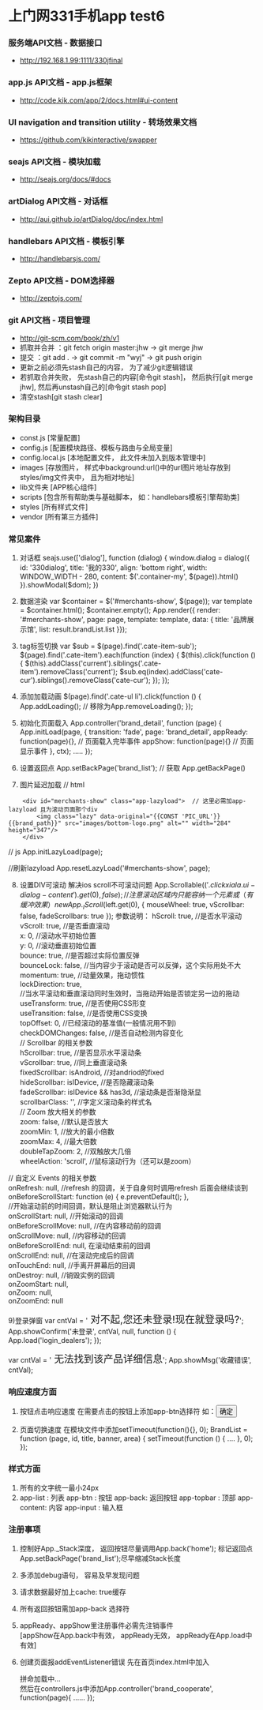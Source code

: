 上门网331手机app test6
====

### 服务端API文档 - 数据接口
- http://192.168.1.99:1111/330jfinal

### app.js API文档  - app.js框架
- http://code.kik.com/app/2/docs.html#ui-content

### UI navigation and transition utility  - 转场效果文档
- https://github.com/kikinteractive/swapper

### seajs API文档 - 模块加载
- http://seajs.org/docs/#docs

### artDialog API文档 - 对话框
- http://aui.github.io/artDialog/doc/index.html

### handlebars API文档 - 模板引擎
- http://handlebarsjs.com/

### Zepto API文档 - DOM选择器
- http://zeptojs.com/

### git API文档 - 项目管理
- http://git-scm.com/book/zh/v1
- 抓取并合并 ：git fetch origin master:jhw -> git merge jhw
- 提交 ：git add . -> git commit -m "wyj" -> git push origin
- 更新之前必须先stash自己的内容， 为了减少git逻辑错误
- 若抓取合并失败， 先stash自己的内容[命令git stash]， 然后执行[git merge jhw], 然后再unstash自己的[命令git stash pop]
- 清空stash[git stash clear]


### 架构目录
- const.js [常量配置]
- config.js [配置模块路径、模板与路由与全局变量]
- config.local.js [本地配置文件， 此文件未加入到版本管理中]
- images [存放图片， 样式中background:url()中的url图片地址存放到styles/img文件夹中， 且为相对地址]
- lib文件夹 [APP核心组件]
- scripts [包含所有帮助类与基础脚本， 如：handlebars模板引擎帮助类]
- styles [所有样式文件]
- vendor [所有第三方插件]

### 常见案件
1) 对话框
seajs.use(['dialog'], function (dialog) {
                    window.dialog = dialog({
                        id: '330dialog',
                        title: '我的330',
                        align: 'bottom right',
                        width: WINDOW_WIDTH - 280,
                        content: $('.container-my', $(page)).html()
                    }).showModal($dom);
                })
                
2) 数据渲染
var $container = $('#merchants-show', $(page));
                var template = $container.html();
                $container.empty();
                App.render({ render: '#merchants-show', page: page, template: template, data: {
                    title: '品牌展示馆',
                    list: result.brandList.list
                }});
                
3) tag标签切换
var $sub = $(page).find('.cate-item-sub');
            $(page).find('.cate-item').each(function (index) {
                $(this).click(function () {
                    $(this).addClass('current').siblings('.cate-item').removeClass('current');
                    $sub.eq(index).addClass('cate-cur').siblings().removeClass('cate-cur');
                });
            });
            
4) 添加加载动画
$(page).find('.cate-ul li').click(function () {
    App.addLoading(); // 移除为App.removeLoading();
});

5) 初始化页面载入
App.controller('brand_detail', function (page) {
    App.initLoad(page, { transition: 'fade', page: 'brand_detail', 
        appReady: function(page){}, // 页面载入完毕事件
        appShow: function(page){} // 页面显示事件
    }, ctx);
    .....
});

6) 设置返回点
App.setBackPage('brand_list'); // 获取 App.getBackPage()

7) 图片延迟加载
 // html
 <!--品牌展示-->
        <div id="merchants-show" class="app-lazyload">  // 这里必需加app-lazyload 且为滚动页面那个div
            <img class="lazy" data-original="{{CONST 'PIC_URL'}}{{brand_path}}" src="images/bottom-logo.png" alt="" width="284" height="347"/>
        </div>
 // js
App.initLazyLoad(page);

//刷新lazyload
App.resetLazyLoad('#merchants-show', page);

8) 设置DIV可滚动 解决ios scroll不可滚动问题
App.Scrollable($('.clickxiala .ui-dialog-content').get(0), false); // 注意滚动区域内只能容纳一个元素
或（有缓冲效果）
new App._IScroll($left.get(0), {
            mouseWheel: true,
            vScrollbar: false, 
            fadeScrollbars: true
          });
参数说明：
hScroll: true, //是否水平滚动  
vScroll: true, //是否垂直滚动  
x: 0, //滚动水平初始位置  
y: 0, //滚动垂直初始位置  
bounce: true, //是否超过实际位置反弹  
bounceLock: false, //当内容少于滚动是否可以反弹，这个实际用处不大  
momentum: true, //动量效果，拖动惯性  
lockDirection: true,  
//当水平滚动和垂直滚动同时生效时，当拖动开始是否锁定另一边的拖动  
useTransform: true, //是否使用CSS形变  
useTransition: false, //是否使用CSS变换  
topOffset: 0, //已经滚动的基准值(一般情况用不到)  
checkDOMChanges: false, //是否自动检测内容变化  
// Scrollbar 的相关参数  
hScrollbar: true, //是否显示水平滚动条  
vScrollbar: true, //同上垂直滚动条  
fixedScrollbar: isAndroid, //对andriod的fixed  
hideScrollbar: isIDevice,  //是否隐藏滚动条  
fadeScrollbar: isIDevice && has3d, //滚动条是否渐隐渐显  
scrollbarClass: '', //字定义滚动条的样式名  
// Zoom 放大相关的参数  
zoom: false, //默认是否放大  
zoomMin: 1, //放大的最小倍数  
zoomMax: 4, //最大倍数  
doubleTapZoom: 2, //双触放大几倍  
wheelAction: 'scroll', //鼠标滚动行为（还可以是zoom） 

// 自定义 Events 的相关参数   
onRefresh: null, //refresh 的回调，关于自身何时调用refresh 后面会继续谈到  
onBeforeScrollStart: function (e) { e.preventDefault(); },   
//开始滚动前的时间回调，默认是阻止浏览器默认行为  
onScrollStart: null, //开始滚动的回调  
onBeforeScrollMove: null, //在内容移动前的回调  
onScrollMove: null, //内容移动的回调  
onBeforeScrollEnd: null, 在滚动结束前的回调  
onScrollEnd: null, //在滚动完成后的回调  
onTouchEnd: null, //手离开屏幕后的回调  
onDestroy: null, //销毁实例的回调  
onZoomStart: null,  
onZoom: null,   
onZoomEnd: null  


9)登录弹窗
var cntVal = '<span style="font-size: 20px"> 对不起,您还未登录!现在就登录吗?</span>';
          App.showConfirm('未登录', cntVal, null, function () {
            App.load('login_dealers');
          });

var cntVal = '<span style="font-size: 20px"> 无法找到该产品详细信息</span>';
                  App.showMsg('收藏错误', cntVal);

### 响应速度方面
1) 按钮点击响应速度
    在需要点击的按钮上添加app-btn选择符  如：<input type="button" class="app-button app-btn" value="确定"/>
    
2) 页面切换速度
    在模块文件中添加setTimeout(function(){}, 0);
    BrandList = function (page, id, title, banner, area) {
        setTimeout(function () {
            ....
        }, 0);
    });
    
### 样式方面
1) 所有的文字统一最小24px
1) app-list : 列表
    app-btn : 按钮
    app-back: 返回按钮
    app-topbar : 顶部
    app-content: 内容
    app-input : 输入框

### 注册事项
1) 控制好App._Stack深度， 返回按钮尽量调用App.back('home'); 
   标记返回点App.setBackPage('brand_list');尽早缩减Stack长度
2) 多添加debug语句， 容易及早发现问题
3) 请求数据最好加上cache: true缓存
4) 所有返回按钮需加app-back 选择符
5) appReady、appShow里注册事件必需先注销事件   
[appShow在App.back中有效， appReady无效， appReady在App.load中有效]

6) 创建页面报addEventListener错误 
   先在首页index.html中加入  <div class="app-page" data-page="brand_cooperate"><div class="loading-text">拼命加载中...</div></div>
   然后在controllers.js中添加App.controller('brand_cooperate', function(page){
    ......
   });


